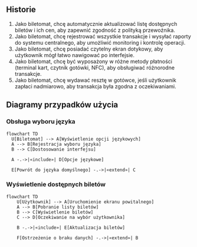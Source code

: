 ## Historie
1. Jako biletomat, chcę automatycznie aktualizować listę dostępnych biletów i ich
cen, aby zapewnić zgodność z polityką przewoźnika.
2. Jako biletomat, chcę rejestrować wszystkie transakcje i wysyłać raporty do
systemu centralnego, aby umożliwić monitoring i kontrolę operacji.
3. Jako biletomat, chcę posiadać czytelny ekran dotykowy, aby użytkownik mógł
łatwo nawigować po interfejsie.
4. Jako biletomat, chcę być wyposażony w różne metody płatności (terminal kart,
czytnik gotówki, NFC), aby obsługiwać różnorodne transakcje.
5. Jako biletomat, chcę wydawać resztę w gotówce, jeśli użytkownik zapłaci
nadmiarowo, aby transakcja była zgodna z oczekiwaniami.

## Diagramy przypadków użycia 

### Obsługa wyboru języka

```mermaid
flowchart TD
  U[Biletomat] --> A[Wyświetlenie opcji językowych]
  A --> B[Rejestracja wyboru języka]  
  B --> C[Dostosowanie interfejsu]
  
  A -.->|«include»| D[Opcje językowe]
  
  E[Powrót do języka domyślnego] -.->|«extend»| C
```

### Wyświetlenie dostępnych biletów

```mermaid
flowchart TD  
    U[Użytkownik] --> A[Uruchomienie ekranu powitalnego]  
    A --> B[Pobranie listy biletów]  
    B --> C[Wyświetlenie biletów]  
    C --> D[Oczekiwanie na wybór użytkownika]  

    B -.->|«include»| E[Aktualizacja biletów]  

    F[Ostrzeżenie o braku danych] -.->|«extend»| B

```
